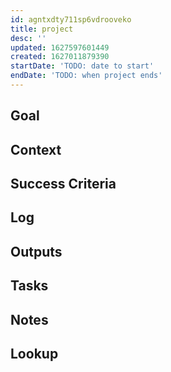 ```yaml
---
id: agntxdty711sp6vdrooveko
title: project
desc: ''
updated: 1627597601449
created: 1627011879390
startDate: 'TODO: date to start'
endDate: 'TODO: when project ends'
---
```



## Goal
<!-- What are you trying to accomplish -->

## Context
<!-- Background information -->

## Success Criteria
<!-- milestones for this project -->

## Log
<!-- For longer projects, keep a rough log of major events-->

## Outputs
<!-- any outputs that were generated from this project. eg. slides, videos, etc-->

<!-- Everything below this line is work needed to achieve the stated goal-->

## Tasks
<!-- use this space to track current tasks. alternatively, you can also link to your daily journal note -->

## Notes
<!-- use this space for arbitrary notes -->

## Lookup
<!-- relevant prior work or resources -->
